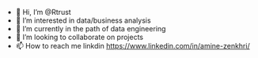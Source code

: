 - 👋 Hi, I’m @Rtrust
- 👀 I’m interested in data/business analysis
- 🌱 I’m currently in the path of data engineering
- 💞️ I’m looking to collaborate on projects
- 📫 How to reach me linkdin https://www.linkedin.com/in/amine-zenkhri/

<!---
Rtrust/Rtrust is a ✨ special ✨ repository because its `README.md` (this file) appears on your GitHub profile.
You can click the Preview link to take a look at your changes.
--->
